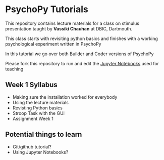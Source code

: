 # PsychoPy Tutorials 
This repository contains lecture materials for a class on stimulus 
presentation taught by **Vassiki Chauhan** at DBIC, Dartmouth. 

This class starts with revisiting python basics and finishes with a working
psychological experiment written in PsychoPy

In this tutorial we go over both Builder and Coder versions of PsychoPy

Please fork this repository to run and edit the [Jupyter Notebooks](http://jupyter.org) used for teaching

## Week 1 Syllabus

- Making sure the installation worked for everybody
- Using the lecture materials 
- Revisting Python basics
- Stroop Task with the GUI
- Assignment Week 1 

## Potential things to learn

- Git/github tutorial?
- Using Jupyter Notebooks?  
